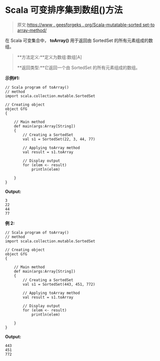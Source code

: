 # Scala 可变排序集到数组()方法

> 原文:[https://www . geesforgeks . org/Scala-mutatable-sorted set-to array-method/](https://www.geeksforgeeks.org/scala-mutable-sortedset-toarray-method/)

在 Scala 可变集合中， **toArray()** 用于返回由 SortedSet 的所有元素组成的数组。

> **方法定义:**定义为数组:数组[A]
> 
> **返回类型:**它返回一个由 SortedSet 的所有元素组成的数组。

**示例#1:**

```
// Scala program of toArray() 
// method 
import scala.collection.mutable.SortedSet 

// Creating object 
object GfG 
{ 

    // Main method 
    def main(args:Array[String]) 
    { 
        // Creating a SortedSet 
        val s1 = SortedSet(22, 3, 44, 77) 

        // Applying toArray method 
        val result = s1.toArray

        // Display output
        for (elem <- result)
            println(elem)

    } 
} 
```

**Output:**

```
3
22
44
77

```

**例 2:**

```
// Scala program of toArray() 
// method
import scala.collection.mutable.SortedSet 

// Creating object 
object GfG 
{ 

    // Main method 
    def main(args:Array[String]) 
    { 
        // Creating a SortedSet 
        val s1 = SortedSet(443, 451, 772) 

        // Applying toArray method 
        val result = s1.toArray

        // Display output
        for (elem <- result)
            println(elem)

    } 
} 
```

**Output:**

```
443
451
772

```